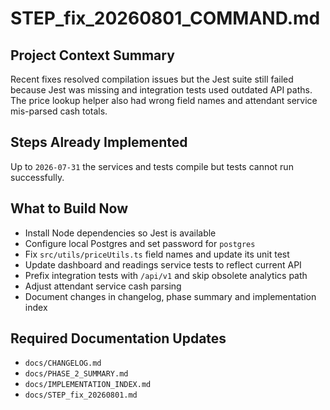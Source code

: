 # STEP_fix_20260801_COMMAND.md
## Project Context Summary
Recent fixes resolved compilation issues but the Jest suite still failed because Jest was missing and integration tests used outdated API paths. The price lookup helper also had wrong field names and attendant service mis-parsed cash totals.

## Steps Already Implemented
Up to `2026-07-31` the services and tests compile but tests cannot run successfully.

## What to Build Now
- Install Node dependencies so Jest is available
- Configure local Postgres and set password for `postgres`
- Fix `src/utils/priceUtils.ts` field names and update its unit test
- Update dashboard and readings service tests to reflect current API
- Prefix integration tests with `/api/v1` and skip obsolete analytics path
- Adjust attendant service cash parsing
- Document changes in changelog, phase summary and implementation index

## Required Documentation Updates
- `docs/CHANGELOG.md`
- `docs/PHASE_2_SUMMARY.md`
- `docs/IMPLEMENTATION_INDEX.md`
- `docs/STEP_fix_20260801.md`

